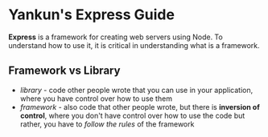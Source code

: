 # Yankun's Express Guide

**Express** is a framework for creating web servers using Node. To understand how to use it, it is critical in understanding what is a framework.

## Framework vs Library

* *library* - code other people wrote that you can use in your application, where you have control over how to use them
* *framework* - also code that other people wrote, but there is **inversion of control**, where you don't have control over how to use the code but rather, you have to *follow the rules* of the framework

